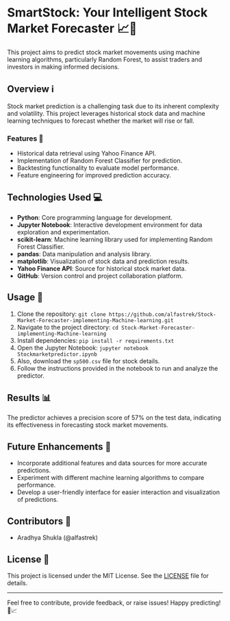 # SmartStock: Your Intelligent Stock Market Forecaster 📈🤖

This project aims to predict stock market movements using machine learning algorithms, particularly Random Forest, to assist traders and investors in making informed decisions.

## Overview ℹ️
Stock market prediction is a challenging task due to its inherent complexity and volatility. This project leverages historical stock data and machine learning techniques to forecast whether the market will rise or fall.

### Features 🌟
- Historical data retrieval using Yahoo Finance API.
- Implementation of Random Forest Classifier for prediction.
- Backtesting functionality to evaluate model performance.
- Feature engineering for improved prediction accuracy.

## Technologies Used 💻
- **Python**: Core programming language for development.
- **Jupyter Notebook**: Interactive development environment for data exploration and experimentation.
- **scikit-learn**: Machine learning library used for implementing Random Forest Classifier.
- **pandas**: Data manipulation and analysis library.
- **matplotlib**: Visualization of stock data and prediction results.
- **Yahoo Finance API**: Source for historical stock market data.
- **GitHub**: Version control and project collaboration platform.

## Usage 🚀
1. Clone the repository: `git clone https://github.com/alfastrek/Stock-Market-Forecaster-implementing-Machine-learning.git`
2. Navigate to the project directory: `cd Stock-Market-Forecaster-implementing-Machine-learning`
3. Install dependencies: `pip install -r requirements.txt`
4. Open the Jupyter Notebook: `jupyter notebook Stockmarketpredictor.ipynb`
5. Also, download the `sp500.csv` file for stock details.
6. Follow the instructions provided in the notebook to run and analyze the predictor.

## Results 📊
The predictor achieves a precision score of 57% on the test data, indicating its effectiveness in forecasting stock market movements.

## Future Enhancements 🚀
- Incorporate additional features and data sources for more accurate predictions.
- Experiment with different machine learning algorithms to compare performance.
- Develop a user-friendly interface for easier interaction and visualization of predictions.

## Contributors 👥
- Aradhya Shukla (@alfastrek)

## License 📝
This project is licensed under the MIT License. See the [LICENSE](LICENSE) file for details.

---

Feel free to contribute, provide feedback, or raise issues! Happy predicting! 🚀📈
